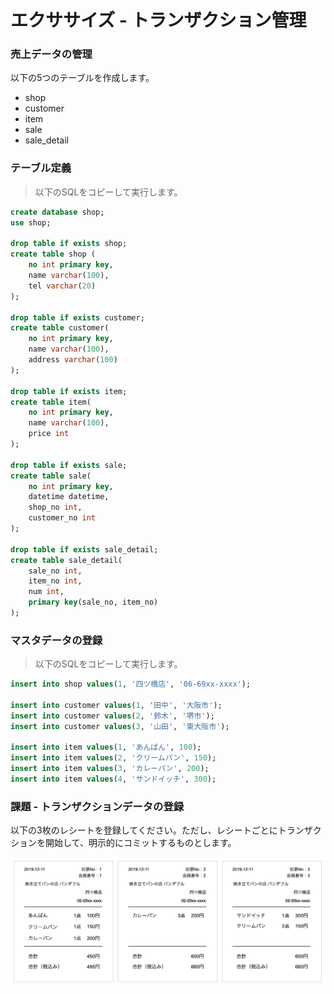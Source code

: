 # エクササイズ - トランザクション管理

### 売上データの管理

以下の5つのテーブルを作成します。

+ shop
+ customer
+ item
+ sale
+ sale_detail

### テーブル定義

> 以下のSQLをコピーして実行します。

```sql
create database shop;
use shop;

drop table if exists shop;
create table shop (
    no int primary key,
    name varchar(100),
    tel varchar(20)
);

drop table if exists customer;
create table customer(
    no int primary key,
    name varchar(100),
    address varchar(100)
);

drop table if exists item;
create table item(
    no int primary key,
    name varchar(100),
    price int
);

drop table if exists sale;
create table sale(
    no int primary key,
    datetime datetime,
    shop_no int,
    customer_no int
);

drop table if exists sale_detail;
create table sale_detail(
    sale_no int,
    item_no int,
    num int,
    primary key(sale_no, item_no)
);
```

### マスタデータの登録

> 以下のSQLをコピーして実行します。

```sql
insert into shop values(1, '四ツ橋店', '06-69xx-xxxx');

insert into customer values(1, '田中', '大阪市');
insert into customer values(2, '鈴木', '堺市');
insert into customer values(3, '山田', '東大阪市');

insert into item values(1, 'あんぱん', 100);
insert into item values(2, 'クリームパン', 150);
insert into item values(3, 'カレーパン', 200);
insert into item values(4, 'サンドイッチ', 300);
```

### 課題 - トランザクションデータの登録

以下の3枚のレシートを登録してください。ただし、レシートごとにトランザクションを開始して、明示的にコミットするものとします。

<img src="../img/10.png" >

